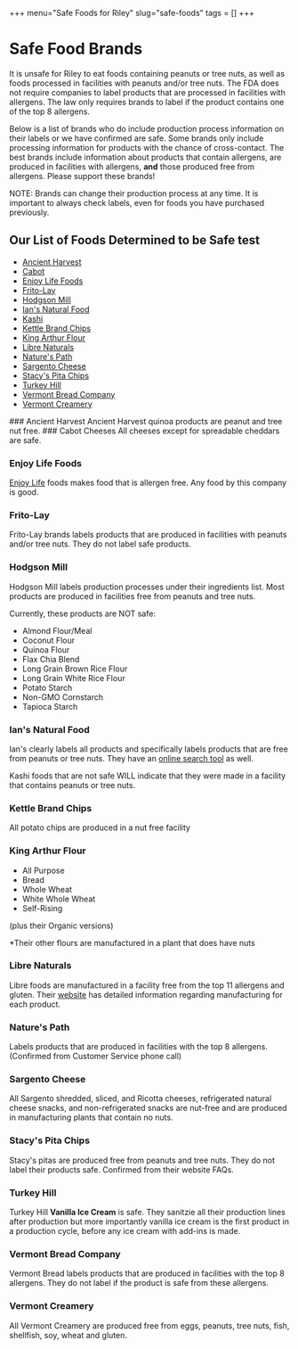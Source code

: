 +++
menu="Safe Foods for Riley"
slug="safe-foods"
tags = []
+++

# Safe Food Brands
It is unsafe for Riley to eat foods containing peanuts or tree nuts, as well as foods processed in facilities with peanuts and/or tree nuts. The FDA does not require companies to label products that are processed in facilities with allergens. The law only requires brands to label if the product contains one of the top 8 allergens. 

Below is a list of brands who do include production process information on their labels or we have confirmed are safe. Some brands only include processing information for products with the chance of cross-contact. The best brands include information about products that contain allergens, are produced in facilities with allergens, <b>and</b> those produced free from allergens. Please support these brands!

NOTE: Brands can change their production process at any time. It is important to always check labels, even for foods you have purchased previously.

## Our List of Foods Determined to be Safe test
- [Ancient Harvest](/info/safe-food-brands#ancient-harvest)
- [Cabot](/info/safe-food-brands#cabot)
- [Enjoy Life Foods](/info/safe-food-brands#enjoy-life)
- [Frito-Lay](/info/safe-food-brands#frito-lay)
- [Hodgson Mill](info/safe-food-brands#hodgson-mill)
- [Ian's Natural Food](/info/safe-food-brands#ian's)
- [Kashi](/info/safe-food-brands#kashi)
- [Kettle Brand Chips](/info/safe-food-brands#kettle)
- [King Arthur Flour](/info/safe-food-brands#king-arthur)
- [Libre Naturals](/info/safe-food-brands#libre-naturals)
- [Nature's Path](/info/safe-food-brands#nature's-path)
- [Sargento Cheese](/info/safe-food-brands#sargento-cheese)
- [Stacy's Pita Chips](/info/safe-food-brands#stacy's)
- [Turkey Hill](/info/safe-food-brands#turkey-hill)
- [Vermont Bread Company](/info/safe-food-brands#vermont-country)
- [Vermont Creamery](/info/safe-food-brands#vermont-creamery)

<a name="ancient-harvest"/>
### Ancient Harvest
Ancient Harvest quinoa products are peanut and tree nut free.

<a name="cabot"/>
### Cabot Cheeses
All cheeses except for spreadable cheddars are safe.

<a name="enjoy-life"></a>
### Enjoy Life Foods
[Enjoy Life](https://enjoylifefoods.com) foods makes food that is allergen free. Any food by this company is good.

<a name="frito-lay"></a>
### Frito-Lay
Frito-Lay brands labels products that are produced in facilities with peanuts and/or tree nuts. They do not label safe products.

<a name="hodgson-mill"></a>
### Hodgson Mill
Hodgson Mill labels production processes under their ingredients list. Most products are produced in facilities free from peanuts and tree nuts. 

Currently, these products are NOT safe:
- Almond Flour/Meal
- Coconut Flour
- Quinoa Flour
- Flax Chia Blend
- Long Grain Brown Rice Flour
- Long Grain White Rice Flour
- Potato Starch
- Non-GMO Cornstarch
- Tapioca Starch

<a name="ian's"></a>
### Ian's Natural Food
Ian's clearly labels all products and specifically labels products that are free from peanuts or tree nuts. They have an [online search tool](http://iansnaturalfoods.com/allergy-friendly-products/search-by-allergens/) as well.

<a name="kashi">
Kashi foods that are not safe WILL indicate that they were made in a facility that contains peanuts or tree nuts.

<a name="kettle"></a>
### Kettle Brand Chips
All potato chips are produced in a nut free facility

<a name="king-arthur"></a>
### King Arthur Flour
- All Purpose
- Bread
- Whole Wheat
- White Whole Wheat
- Self-Rising

(plus their Organic versions)

*Their other flours are manufactured in a plant that does have nuts

<a name="libre-naturals"></a>
### Libre Naturals
Libre foods are manufactured in a facility free from the top 11 allergens and gluten. Their [website](http://librenaturals.com/) has detailed information regarding manufacturing for each product.

<a name="nature's-path"></a>
### Nature's Path
Labels products that are produced in facilities with the top 8 allergens. (Confirmed from Customer Service phone call)

<a name="sargento-cheese"></a>
### Sargento Cheese
All Sargento shredded, sliced, and Ricotta cheeses, refrigerated natural cheese snacks, and non-refrigerated snacks are nut-free and are produced in manufacturing plants that contain no nuts.

<a name="stacy's"></a>
### Stacy's Pita Chips
Stacy's pitas are produced free from peanuts and tree nuts. They do not label their products safe. Confirmed from their website FAQs.

<a name="turkey-hill"></a>
### Turkey Hill
Turkey Hill __Vanilla Ice Cream__ is safe. They sanitzie all their production lines after production but more importantly vanilla ice cream is the first product in a production cycle, before any ice cream with add-ins is made.

<a name="vermont-bread"></a>
### Vermont Bread Company 
Vermont Bread labels products that are produced in facilities with the top 8 allergens. They do not label if the product is safe from these allergens.

<a name="vermont-creamery"></a>
### Vermont Creamery
All Vermont Creamery are produced free from eggs, peanuts, tree nuts, fish, shellfish, soy, wheat and gluten. 


